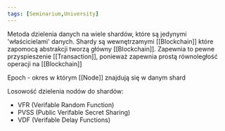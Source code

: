 ```yaml
---
tags: [Seminarium,University]
---
```

 
 Metoda dzielenia danych na wiele shardów, które są jedynymi 'właścicielami' danych. Shardy są wewnętrzamymi [[Blockchain]] które zapomocą abstrakcji tworzą główny [[Blockchain]].
 Zapewnia to pewne przyspieszenie [[Transaction]], ponieważ zapewnia prostą równoległość operacji na [[Blockchain]] 
 
 Epoch - okres  w którym [[Node]] znajdują się w danym shard
 
 Losowość dzielenia nodów do shardów:
 - VFR (Verifable Random Function)
 - PVSS (Public Verifable Secret Sharing)
 - VDF (Verifable Delay Functions)